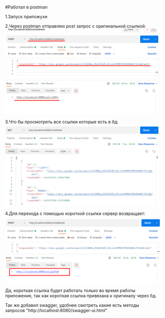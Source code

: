 #Работал в postman

1.Запуск приложухи

2.Через postman отправляю post запрос с оригинальной ссылкой:
![img_2.png](img_2.png)

3.Что бы просмотреть все ссылки которые есть в бд:
![img_3.png](img_3.png)

4.Для перехода с помощью короткой ссылки сервер возвращает:
![img_4.png](img_4.png)

Да, короткая ссылка будет работать только во время работы
приложения, так как короткая ссылка привязана к 
оригиналу через бд.

Так же добавил swagger, удобнее смотреть 
какие есть методы запросов 
"http://localhost:8080/swagger-ui.html"
